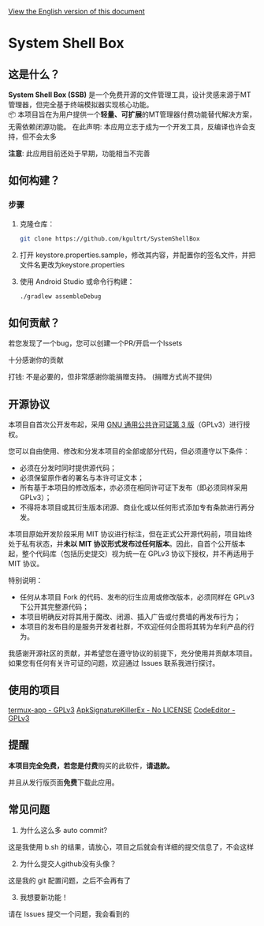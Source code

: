 [View the English version of this document](README_EN.md)

# System Shell Box

## 这是什么？

**System Shell Box (SSB)** 是一个免费开源的文件管理工具，设计灵感来源于MT管理器，但完全基于终端模拟器实现核心功能。  
📦 本项目旨在为用户提供一个**轻量、可扩展**的MT管理器付费功能替代解决方案，无需依赖闭源功能。
在此声明: 本应用立志于成为一个开发工具，反编译也许会支持，但不会太多

**注意**: 此应用目前还处于早期，功能相当不完善

## 如何构建？

### 步骤
1. 克隆仓库：
   ```bash
   git clone https://github.com/kgultrt/SystemShellBox
   ```

2. 打开 keystore.properties.sample，修改其内容，并配置你的签名文件，并把文件名更改为keystore.properties

3. 使用 Android Studio 或命令行构建：
   ```bash
   ./gradlew assembleDebug
   ```

## 如何贡献？

若您发现了一个bug，您可以创建一个PR/开启一个Issets

十分感谢你的贡献

打钱: 不是必要的，但非常感谢你能捐赠支持。 (捐赠方式尚不提供)

## 开源协议

本项目自首次公开发布起，采用 [GNU 通用公共许可证第 3 版](LICENSE.txt)（GPLv3）进行授权。

您可以自由使用、修改和分发本项目的全部或部分代码，但必须遵守以下条件：

- 必须在分发时同时提供源代码；
- 必须保留原作者的署名与本许可证文本；
- 所有基于本项目的修改版本，亦必须在相同许可证下发布（即必须同样采用 GPLv3）；
- 不得将本项目或其衍生版本闭源、商业化或以任何形式添加专有条款进行再分发。

本项目原始开发阶段采用 MIT 协议进行标注，但在正式公开源代码前，项目始终处于私有状态，并**未以 MIT 协议形式发布过任何版本**。因此，自首个公开版本起，整个代码库（包括历史提交）视为统一在 GPLv3 协议下授权，并不再适用于 MIT 协议。

特别说明：

- 任何从本项目 Fork 的代码、发布的衍生应用或修改版本，必须同样在 GPLv3 下公开其完整源代码；
- 本项目明确反对将其用于魔改、闭源、插入广告或付费墙的再发布行为；
- 本项目的发布目的是服务开发者社群，不欢迎任何企图将其转为牟利产品的行为。

我感谢开源社区的贡献，并希望您在遵守协议的前提下，充分使用并贡献本项目。如果您有任何有关许可证的问题，欢迎通过 Issues 联系我进行探讨。

## 使用的项目
[termux-app - GPLv3](https://github.com/termux/termux-app)
[ApkSignatureKillerEx - No LICENSE](https://github.com/L-JINBIN/ApkSignatureKillerEx)
[CodeEditor - GPLv3](https://github.com/MrIkso/CodeEditor)

## 提醒
**本项目完全免费，**若您是**付费**购买的此软件，**请退款。**

并且从发行版页面**免费**下载此应用。

## 常见问题
1. 为什么这么多 auto commit?

这是我使用 b.sh 的结果，请放心，项目之后就会有详细的提交信息了，不会这样

2. 为什么提交人github没有头像？

这是我的 git 配置问题，之后不会再有了

3. 我想要新功能！

请在 Issues 提交一个问题，我会看到的